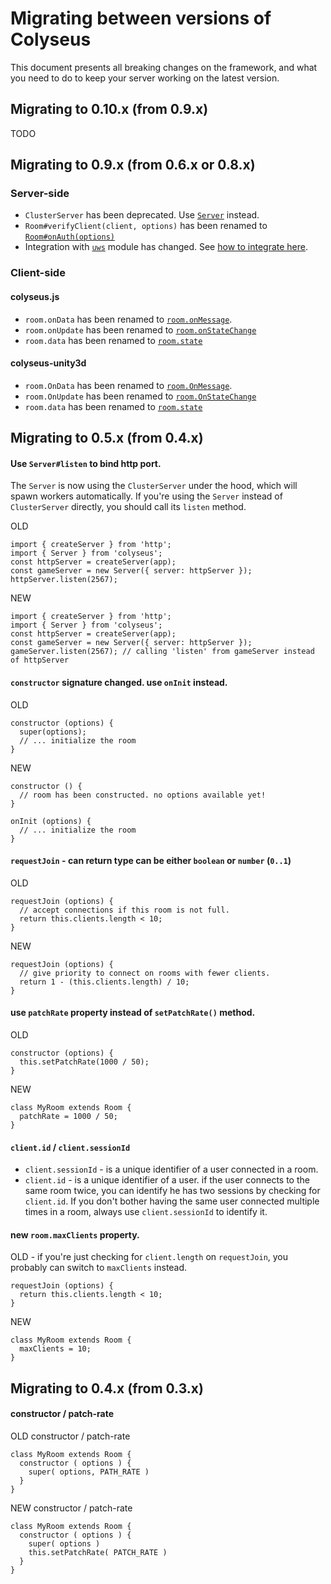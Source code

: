 # Migrating between versions of Colyseus

This document presents all breaking changes on the framework, and what you need
to do to keep your server working on the latest version.

## Migrating to 0.10.x (from 0.9.x)

TODO

## Migrating to 0.9.x (from 0.6.x or 0.8.x)

### Server-side

- `ClusterServer` has been deprecated. Use [`Server`](/server/api) instead.
- `Room#verifyClient(client, options)` has been renamed to [`Room#onAuth(options)`](/server/room#onauth-options)
- Integration with [`uws`](https://www.npmjs.com/package/uws) module has changed. See [how to integrate here](/server/api/#optionsengine).

### Client-side

#### colyseus.js
- `room.onData` has been renamed to [`room.onMessage`](/client/room#onmessage).
- `room.onUpdate` has been renamed to [`room.onStateChange`](/client/room#onstatechange)
- `room.data` has been renamed to [`room.state`](/client/room/#state-any)

#### colyseus-unity3d
- `room.OnData` has been renamed to [`room.OnMessage`](/client/room#onmessage).
- `room.OnUpdate` has been renamed to [`room.OnStateChange`](/client/room#onstatechange)
- `room.data` has been renamed to [`room.state`](/client/room/#state-any)

## Migrating to 0.5.x (from 0.4.x)

#### Use `Server#listen` to bind http port.

The `Server` is now using the `ClusterServer` under the hood, which will spawn
workers automatically. If you're using the `Server` instead of `ClusterServer`
directly, you should call its `listen` method.

OLD

```
import { createServer } from 'http';
import { Server } from 'colyseus';
const httpServer = createServer(app);
const gameServer = new Server({ server: httpServer });
httpServer.listen(2567);
```

NEW

```
import { createServer } from 'http';
import { Server } from 'colyseus';
const httpServer = createServer(app);
const gameServer = new Server({ server: httpServer });
gameServer.listen(2567); // calling 'listen' from gameServer instead of httpServer
```

#### `constructor` signature changed. use `onInit` instead.

OLD

```
constructor (options) {
  super(options);
  // ... initialize the room
}
```

NEW

```
constructor () {
  // room has been constructed. no options available yet!
}

onInit (options) {
  // ... initialize the room
}
```

#### `requestJoin` - can return type can be either `boolean` or `number` (`0..1`)

OLD

```
requestJoin (options) {
  // accept connections if this room is not full.
  return this.clients.length < 10;
}
```

NEW

```
requestJoin (options) {
  // give priority to connect on rooms with fewer clients.
  return 1 - (this.clients.length) / 10;
}
```

#### use `patchRate` property instead of `setPatchRate()` method.

OLD

```
constructor (options) {
  this.setPatchRate(1000 / 50);
}
```

NEW

```
class MyRoom extends Room {
  patchRate = 1000 / 50;
}
```

#### `client.id` / `client.sessionId`

- `client.sessionId` - is a unique identifier of a user connected in a room.
- `client.id` - is a unique identifier of a user. if the user connects to the same room twice, you can identify he has two sessions by checking for `client.id`. If you don't bother having the same user connected multiple times in a room, always use `client.sessionId` to identify it.

#### new `room.maxClients` property.

OLD - if you're just checking for `client.length` on `requestJoin`, you probably can switch to `maxClients` instead.

```
requestJoin (options) {
  return this.clients.length < 10;
}
```

NEW

```
class MyRoom extends Room {
  maxClients = 10;
}
```

## Migrating to 0.4.x (from 0.3.x)

#### constructor / patch-rate

OLD constructor / patch-rate

```
class MyRoom extends Room {
  constructor ( options ) {
    super( options, PATH_RATE )
  }
}
```

NEW constructor / patch-rate

```
class MyRoom extends Room {
  constructor ( options ) {
    super( options )
    this.setPatchRate( PATCH_RATE )
  }
}
```

